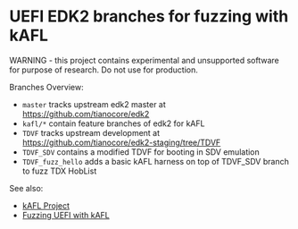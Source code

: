 # UEFI EDK2 branches for fuzzing with kAFL

WARNING - this project contains experimental and unsupported software for purpose of research. Do not use for production.

Branches Overview:

* `master` tracks upstream edk2 master at https://github.com/tianocore/edk2
* `kafl/*` contain feature branches of edk2 for kAFL
* `TDVF` tracks upstream development at https://github.com/tianocore/edk2-staging/tree/TDVF
* `TDVF_SDV` contains a modified TDVF for booting in SDV emulation
* `TDVF_fuzz_hello` adds a basic kAFL harness on top of TDVF_SDV branch to fuzz TDX HobList

See also:
* [kAFL Project](https://github.com/IntelLabs/kAFL)
* [Fuzzing UEFI with kAFL](https://github.com/IntelLabs/kafl.targets/tree/master/uefi_ovmf_64)

